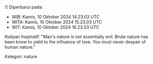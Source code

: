 ⏰ Diperbarui pada:
- WIB: Kamis, 10 Oktober 2024 14.23.03 UTC
- WITA: Kamis, 10 Oktober 2024 15.23.03 UTC
- WIT: Kamis, 10 Oktober 2024 16.23.03 UTC

Kutipan Inspiratif:
"Man's nature is not essentially evil. Brute nature has been know to yield to the influence of love. You must never despair of human nature."


Kategori: nature

